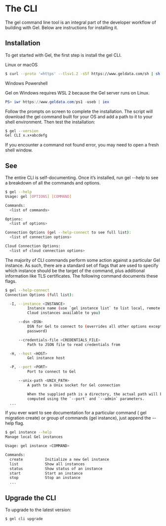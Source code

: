 # The CLI

The gel command line tool is an integral part of the developer workflow of building with Gel. Below are instructions for installing it.

## Installation

To get started with Gel, the first step is install the gel CLI.

Linux or macOS

```bash
$ curl --proto '=https' --tlsv1.2 -sSf https://www.geldata.com/sh | sh
```

Windows Powershell

Gel on Windows requires WSL 2 because the Gel server runs on Linux.

```powershell
PS> iwr https://www.geldata.com/ps1 -useb | iex
```

Follow the prompts on screen to complete the installation. The script will download the gel command built for your OS and add a path to it to your shell environment. Then test the installation:

```bash
$ gel --version
Gel CLI x.x+abcdefg
```

If you encounter a command not found error, you may need to open a fresh shell window.

## See 

The entire CLI is self-documenting. Once it’s installed, run gel --help to see a breakdown of all the commands and options.

```bash
$ gel --help
Usage: gel [OPTIONS] [COMMAND]

Commands:
  <list of commands>

Options:
  <list of options>

Connection Options (gel --help-connect to see full list):
  <list of connection options>

Cloud Connection Options:
  <list of cloud connection options>
```

The majority of CLI commands perform some action against a particular Gel instance. As such, there are a standard set of flags that are used to specify which instance should be the target of the command, plus additional information like TLS certificates. The following command documents these flags.

```bash
$ gel --help-connect
Connection Options (full list):

  -I, --instance <INSTANCE>
          Instance name (use `gel instance list` to list local, remote and
          Cloud instances available to you)

      --dsn <DSN>
          DSN for Gel to connect to (overrides all other options except
          password)

      --credentials-file <CREDENTIALS_FILE>
          Path to JSON file to read credentials from

  -H, --host <HOST>
          Gel instance host

  -P, --port <PORT>
          Port to connect to Gel

      --unix-path <UNIX_PATH>
          A path to a Unix socket for Gel connection

          When the supplied path is a directory, the actual path will be
          computed using the `--port` and `--admin` parameters.
  ...
```

If you ever want to see documentation for a particular command ( gel migration create) or group of commands (gel instance), just append the --help flag.

```bash
$ gel instance --help
Manage local Gel instances

Usage: gel instance <COMMAND>

Commands:
  create          Initialize a new Gel instance
  list            Show all instances
  status          Show status of an instance
  start           Start an instance
  stop            Stop an instance
  ...
```

## Upgrade the CLI

To upgrade to the latest version:

```bash
$ gel cli upgrade
```

